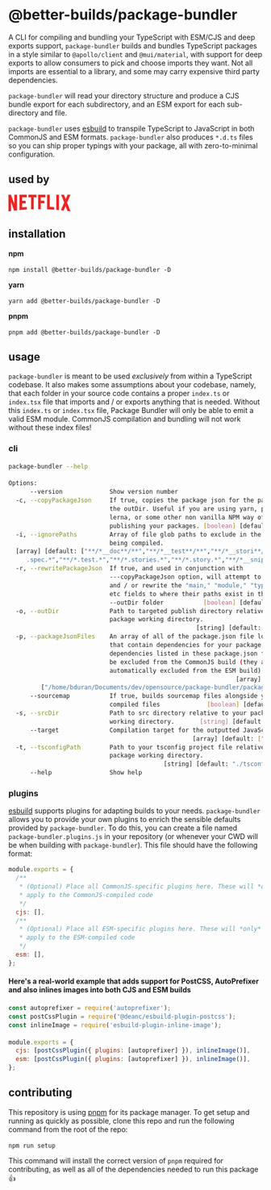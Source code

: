 # @better-builds/package-bundler

A CLI for compiling and bundling your TypeScript with ESM/CJS and deep exports support, `package-bundler` builds and bundles TypeScript packages in a style similar to `@apollo/client` and `@mui/material`, with support for deep exports to allow consumers to pick and choose imports they want. Not all imports are essential to a library, and some may carry expensive third party dependencies.

`package-bundler` will read your directory structure and produce a CJS bundle export for each subdirectory, and an ESM export for each
sub-directory and file.

`package-bundler` uses [esbuild](https://github.com/evanw/esbuild) to transpile TypeScript to JavaScript in both CommonJS and ESM formats. `package-bundler` also produces `*.d.ts` files so you can ship proper typings with your package, all with zero-to-minimal configuration.

## used by

![Netflix](./docs/assets/logos/netflix.png)

## installation

**npm**

`npm install @better-builds/package-bundler -D`

**yarn**

`yarn add @better-builds/package-bundler -D`

**pnpm**

`pnpm add @better-builds/package-bundler -D`

## usage

`package-bundler` is meant to be used *exclusively* from within a TypeScript codebase. It also makes some assumptions about your codebase, namely, that each folder in your source code contains a proper `index.ts` or `index.tsx` file that imports and / or exports anything that is needed. Without this `index.ts` or `index.tsx` file, Package Bundler will only be able to emit a valid ESM module. CommonJS compilation and bundling will not work without these index files!

### cli

```bash
package-bundler --help

Options:
      --version             Show version number                        [boolean]
  -c, --copyPackageJson     If true, copies the package json for the package to
                            the outDir. Useful if you are using yarn, pnpm,
                            lerna, or some other non vanilla NPM way of
                            publishing your packages. [boolean] [default: false]
  -i, --ignorePaths         Array of file glob paths to exclude in the source(s)
                            being compiled.
  [array] [default: ["**/*__doc**/**","**/*__test**/**","**/*__stori**/**","**/*
     .spec.*","**/*.test.*","**/*.stories.*","**/*.story.*","**/*__snipp**/**"]]
  -r, --rewritePackageJson  If true, and used in conjunction with
                            ---copyPackageJson option, will attempt to inject
                            and / or rewrite the "main," "module," "typings,"
                            etc fields to where their paths exist in the
                            --outDir folder           [boolean] [default: false]
  -o, --outDir              Path to targeted publish directory relative to your
                            package working directory.
                                                    [string] [default: "./dist"]
  -p, --packageJsonFiles    An array of all of the package.json file locations
                            that contain dependencies for your package. The
                            dependencies listed in these package.json files will
                            be excluded from the CommonJS build (they are
                            automatically excluded from the ESM build).
                                                               [array] [default:
         ["/home/bduran/Documents/dev/opensource/package-bundler/package.json"]]
      --sourcemap           If true, builds sourcemap files alongside your
                            compiled files             [boolean] [default: true]
  -s, --srcDir              Path to src directory relative to your package
                            working directory.       [string] [default: "./src"]
      --target              Compilation target for the outputted JavaScript
                                                   [array] [default: ["es2018"]]
  -t, --tsconfigPath        Path to your tsconfig project file relative to your
                            package working directory.
                                           [string] [default: "./tsconfig.json"]
      --help                Show help                                  [boolean]
```

### plugins
[esbuild](https://esbuild.github.io/plugins/) supports plugins for adapting builds to your needs. `package-bundler` allows you to provide your own plugins to enrich the sensible defaults provided by `package-bundler`. To do this, you can create a file named `package-bundler.plugins.js` in your repository (or whenever your CWD will be when building with `package-bundler`). This file should have the following format:

```javascript
module.exports = {
  /**
   * (Optional) Place all CommonJS-specific plugins here. These will *only*
   * apply to the CommonJS-compiled code
   */
  cjs: [],
  /**
   * (Optional) Place all ESM-specific plugins here. These will *only*
   * apply to the ESM-compiled code
   */
  esm: [],
};
```

#### Here's a real-world example that adds support for PostCSS, AutoPrefixer and also inlines images into both CJS and ESM builds

```javascript
const autoprefixer = require('autoprefixer');
const postCssPlugin = require('@deanc/esbuild-plugin-postcss');
const inlineImage = require('esbuild-plugin-inline-image');

module.exports = {
  cjs: [postCssPlugin({ plugins: [autoprefixer] }), inlineImage()],
  esm: [postCssPlugin({ plugins: [autoprefixer] }), inlineImage()],
};
```


## contributing

This repository is using [pnpm](https://pnpm.io/) for its package manager. To get setup and running as quickly as possible, clone this repo and run the following command from the root of the repo:

`npm run setup`

This command will install the correct version of `pnpm` required for contributing, as well as all of the dependencies needed to run this package 👍
